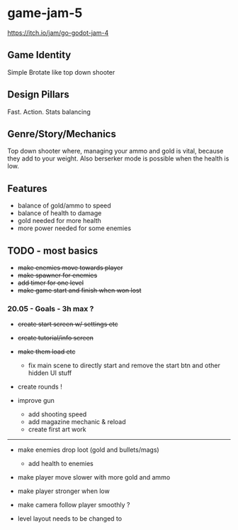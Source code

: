 # game-jam-5
https://itch.io/jam/go-godot-jam-4

## Game Identity
Simple Brotate like top down shooter

## Design Pillars
Fast. Action. Stats balancing

## Genre/Story/Mechanics
Top down shooter where, managing your ammo and gold is vital, because they add to your weight. Also berserker mode is possible when the health is low.

## Features
- balance of gold/ammo to speed
- balance of health to damage
- gold needed for more health
- more power needed for some enemies

## TODO - most basics
- ~~make enemies move towards player~~
- ~~make spawner for enemies~~
- ~~add timer for one level~~
- ~~make game start and finish when won lost~~

### 20.05 - Goals - 3h max ?
- ~~create start screen w/ settings etc~~
- ~~create tutorial/info screen~~
- ~~make them load etc~~
	- fix main scene to directly start and remove the start btn and other hidden UI stuff

- create rounds !

- improve gun
	- add shooting speed
	- add magazine mechanic & reload
	- create first art work

---

- make enemies drop loot (gold and bullets/mags)
	- add health to enemies
- make player move slower with more gold and ammo
- make player stronger when low


- make camera follow player smoothly ?
- level layout needs to be changed to
